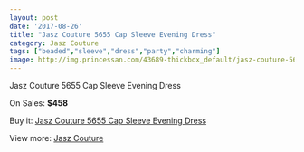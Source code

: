 ```yaml
---
layout: post
date: '2017-08-26'
title: "Jasz Couture 5655 Cap Sleeve Evening Dress"
category: Jasz Couture
tags: ["beaded","sleeve","dress","party","charming"]
image: http://img.princessan.com/43689-thickbox_default/jasz-couture-5655-cap-sleeve-evening-dress.jpg
---
```

Jasz Couture 5655 Cap Sleeve Evening Dress

On Sales: **$458**
<a href="https://www.princessan.com/en/jasz-couture/20322-jasz-couture-5655-cap-sleeve-evening-dress.html"><amp-img layout="responsive" width="600" height="600" src="//img.princessan.com/43689-thickbox_default/jasz-couture-5655-cap-sleeve-evening-dress.jpg" alt="Jasz Couture 5655 Cap Sleeve Evening Dress 0" /></a>
<a href="https://www.princessan.com/en/jasz-couture/20322-jasz-couture-5655-cap-sleeve-evening-dress.html"><amp-img layout="responsive" width="600" height="600" src="//img.princessan.com/43690-thickbox_default/jasz-couture-5655-cap-sleeve-evening-dress.jpg" alt="Jasz Couture 5655 Cap Sleeve Evening Dress 1" /></a>

Buy it: [Jasz Couture 5655 Cap Sleeve Evening Dress](https://www.princessan.com/en/jasz-couture/20322-jasz-couture-5655-cap-sleeve-evening-dress.html "Jasz Couture 5655 Cap Sleeve Evening Dress")

View more: [Jasz Couture](https://www.princessan.com/en/24-jasz-couture "Jasz Couture")